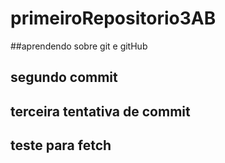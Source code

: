 # primeiroRepositorio3AB

##aprendendo sobre git e gitHub
## segundo commit

## terceira tentativa de commit
## 
## teste para fetch
